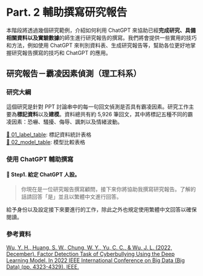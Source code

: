 # Part. 2 輔助撰寫研究報告
本階段將透過幾個研究範例，介紹如何利用 ChatGPT 來協助已經**完成研究、具備相關資料以及實驗數據**的師生進行研究報告的撰寫。我們將會提供一些實用的技巧和方法，例如使用 ChatGPT 來判別資料表、生成研究報告等，幫助各位更好地掌握研究報告撰寫的技巧和 ChatGPT 的應用。  

## 研究報告－霸凌因素偵測（理工科系）
### 研究大綱
這個研究是針對 PPT 討論串中的每一句回文偵測是否具有霸凌因素。研究工作主要為**標記資料**以及**建模**。資料總共有約 5,926 筆回文，其中將標記五種不同的霸凌因素：恐嚇、騷擾、侮辱、諷刺以及情緒波動。  

[🔗 01_label_table](https://github.com/jlwustudio/chatgpt-workshop/blob/main/part2/01_label_table.xlsx): 標記資料統計表格  
[🔗 02_model_table](https://github.com/jlwustudio/chatgpt-workshop/blob/main/part2/01_label_table.xlsx): 模型比較表格

### 使用 ChatGPT 輔助撰寫
#### 📌 Step1. 給定 ChatGPT 人設。
> 你現在是一位研究報告撰寫顧問，接下來你將協助我撰寫研究報告。了解的話請回答「是」並且以繁體中文進行回答。  

給予身份以及設定接下來要進行的工作，除此之外也規定使用繁體中文回答以確保閱讀。



### 參考資料
[Wu, Y. H., Huang, S. W., Chung, W. Y., Yu, C. C., & Wu, J. L. (2022, December). Factor Detection Task of Cyberbullying Using the Deep Learning Model. In 2022 IEEE International Conference on Big Data (Big Data) (pp. 4323-4329). IEEE.
](https://ieeexplore.ieee.org/abstract/document/10020779)
